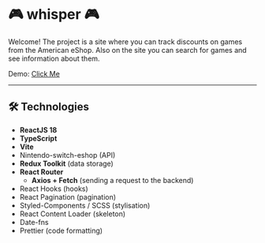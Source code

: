 # :video_game: whisper :video_game:

Welcome! The project is a site where you can track discounts on games from the American eShop. Also on the site you can search for games and see information about them.

Demo: <a href="" target="_blank">Click Me</a>

---

## :hammer_and_wrench: Technologies

- **ReactJS 18**
- **TypeScript**
- **Vite**
- Nintendo-switch-eshop (API)
- **Redux Toolkit** (data storage)
- **React Router**
  <!-- - **React Router v6** (navigation) -->
  - **Axios + Fetch** (sending a request to the backend)
- React Hooks (hooks)
- React Pagination (pagination)
- Styled-Components / SCSS (stylisation)
- React Content Loader (skeleton)
- Date-fns
  <!-- - Lodash.Debounce -->
  <!-- - React Loadable, useWhyDidYouUpdate -->
- Prettier (code formatting)

